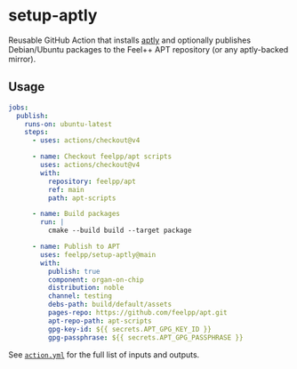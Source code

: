 # setup-aptly

Reusable GitHub Action that installs [aptly](https://www.aptly.info/) and optionally publishes Debian/Ubuntu packages to the Feel++ APT repository (or any aptly-backed mirror).

## Usage

```yaml
jobs:
  publish:
    runs-on: ubuntu-latest
    steps:
      - uses: actions/checkout@v4

      - name: Checkout feelpp/apt scripts
        uses: actions/checkout@v4
        with:
          repository: feelpp/apt
          ref: main
          path: apt-scripts

      - name: Build packages
        run: |
          cmake --build build --target package

      - name: Publish to APT
        uses: feelpp/setup-aptly@main
        with:
          publish: true
          component: organ-on-chip
          distribution: noble
          channel: testing
          debs-path: build/default/assets
          pages-repo: https://github.com/feelpp/apt.git
          apt-repo-path: apt-scripts
          gpg-key-id: ${{ secrets.APT_GPG_KEY_ID }}
          gpg-passphrase: ${{ secrets.APT_GPG_PASSPHRASE }}
```

See [`action.yml`](./action.yml) for the full list of inputs and outputs.
